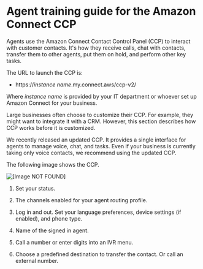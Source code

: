 # Agent training guide for the Amazon Connect CCP<a name="agent-user-guide"></a>

Agents use the Amazon Connect Contact Control Panel \(CCP\) to interact with customer contacts\. It's how they receive calls, chat with contacts, transfer them to other agents, put them on hold, and perform other key tasks\.

The URL to launch the CCP is:
+ https://*instance name*\.my\.connect\.aws/ccp\-v2/

Where *instance name* is provided by your IT department or whoever set up Amazon Connect for your business\.

Large businesses often choose to customize their CCP\. For example, they might want to integrate it with a CRM\. However, this section describes how CCP works before it is customized\.

We recently released an updated CCP\. It provides a single interface for agents to manage voice, chat, and tasks\. Even if your business is currently taking only voice contacts, we recommend using the updated CCP\.

The following image shows the CCP\.

![\[Image NOT FOUND\]](http://docs.aws.amazon.com/connect/latest/adminguide/images/ccp-intro.png)

1. Set your status\.

1. The channels enabled for your agent routing profile\.

1. Log in and out\. Set your language preferences, device settings \(if enabled\), and phone type\.

1. Name of the signed in agent\.

1. Call a number or enter digits into an IVR menu\.

1. Choose a predefined destination to transfer the contact\. Or call an external number\.